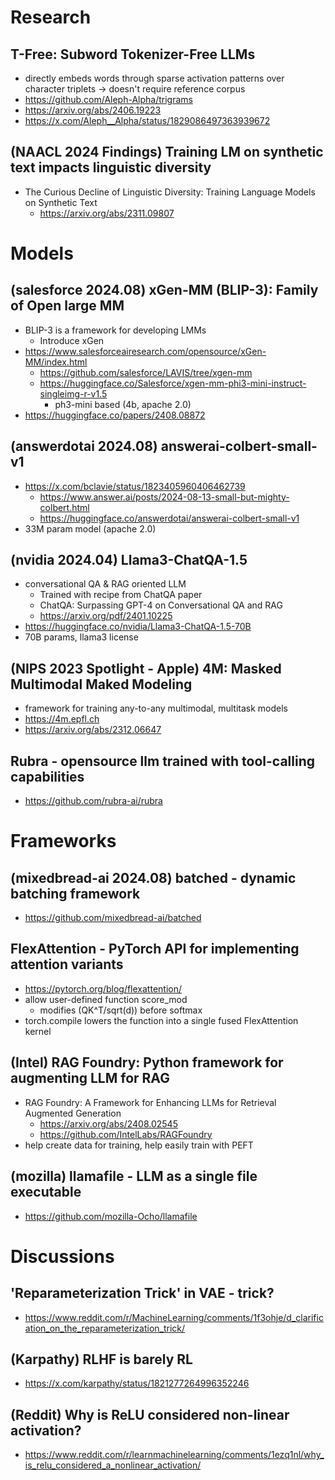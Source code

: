 # Research
## T-Free: Subword Tokenizer-Free LLMs
* directly embeds words through sparse activation patterns over character triplets -> doesn't require reference corpus
* https://github.com/Aleph-Alpha/trigrams
* https://arxiv.org/abs/2406.19223
* https://x.com/Aleph__Alpha/status/1829086497363939672

## (NAACL 2024 Findings) Training LM on synthetic text impacts linguistic diversity
* The Curious Decline of Linguistic Diversity: Training Language Models on Synthetic Text
    * https://arxiv.org/abs/2311.09807

# Models
## (salesforce 2024.08) xGen-MM (BLIP-3): Family of Open large MM
* BLIP-3 is a framework for developing LMMs
    * Introduce xGen 
* https://www.salesforceairesearch.com/opensource/xGen-MM/index.html
    * https://github.com/salesforce/LAVIS/tree/xgen-mm
    * https://huggingface.co/Salesforce/xgen-mm-phi3-mini-instruct-singleimg-r-v1.5
        * ph3-mini based (4b, apache 2.0)
* https://huggingface.co/papers/2408.08872

## (answerdotai 2024.08) answerai-colbert-small-v1
* https://x.com/bclavie/status/1823405960406462739
    * https://www.answer.ai/posts/2024-08-13-small-but-mighty-colbert.html
    * https://huggingface.co/answerdotai/answerai-colbert-small-v1
* 33M param model (apache 2.0)

## (nvidia 2024.04) Llama3-ChatQA-1.5
* conversational QA & RAG oriented LLM
    * Trained with recipe from ChatQA paper
    * ChatQA: Surpassing GPT-4 on Conversational QA
and RAG
    * https://arxiv.org/pdf/2401.10225
* https://huggingface.co/nvidia/Llama3-ChatQA-1.5-70B
* 70B params, llama3 license

## (NIPS 2023 Spotlight - Apple) 4M: Masked Multimodal Maked Modeling
* framework for training any-to-any multimodal, multitask models
* https://4m.epfl.ch
* https://arxiv.org/abs/2312.06647

## Rubra - opensource llm trained with tool-calling capabilities
* https://github.com/rubra-ai/rubra

# Frameworks
## (mixedbread-ai 2024.08) batched - dynamic batching framework
* https://github.com/mixedbread-ai/batched

## FlexAttention - PyTorch API for implementing attention variants
* https://pytorch.org/blog/flexattention/
* allow user-defined function score_mod
    * modifies (QK^T/sqrt(d)) before softmax
* torch.compile lowers the function into a single fused FlexAttention kernel

## (Intel) RAG Foundry: Python framework for augmenting LLM for RAG
* RAG Foundry: A Framework for Enhancing LLMs for Retrieval Augmented Generation
    * https://arxiv.org/abs/2408.02545
    * https://github.com/IntelLabs/RAGFoundry
* help create data for training, help easily train with PEFT

## (mozilla) llamafile - LLM as a single file executable
* https://github.com/mozilla-Ocho/llamafile

# Discussions
## 'Reparameterization Trick' in VAE - trick?
* https://www.reddit.com/r/MachineLearning/comments/1f3ohje/d_clarification_on_the_reparameterization_trick/


## (Karpathy) RLHF is barely RL
* https://x.com/karpathy/status/1821277264996352246

## (Reddit) Why is ReLU considered non-linear activation?
* https://www.reddit.com/r/learnmachinelearning/comments/1ezq1nl/why_is_relu_considered_a_nonlinear_activation/